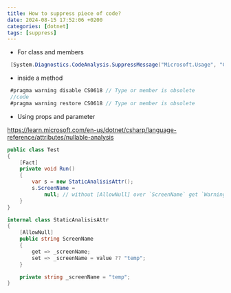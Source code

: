 ```yaml
---
title: How to suppress piece of code?
date: 2024-08-15 17:52:06 +0200
categories: [dotnet]
tags: [suppress]
---
```



- For class and  members  

```csharp
 [System.Diagnostics.CodeAnalysis.SuppressMessage("Microsoft.Usage", "CA2214:DoNotCallOverridableMethodsInConstructors")]
 ```
 
-  inside a method 

```csharp
 #pragma warning disable CS0618 // Type or member is obsolete
 //code
 #pragma warning restore CS0618 // Type or member is obsolete
 ```
 
 
-  Using props and parameter
 
<https://learn.microsoft.com/en-us/dotnet/csharp/language-reference/attributes/nullable-analysis>

```csharp
public class Test
{
    [Fact]
    private void Run()
    {
        var s = new StaticAnalisisAttr();
        s.ScreenName =
            null; // without [AllowNull] over `ScreenName` get `Warning CS8625 : Cannot convert null literal to non-nullable reference type.`
    }
}

internal class StaticAnalisisAttr
{
    [AllowNull]
    public string ScreenName
    {
        get => _screenName;
        set => _screenName = value ?? "temp";
    }

    private string _screenName = "temp";
}
 ```
 